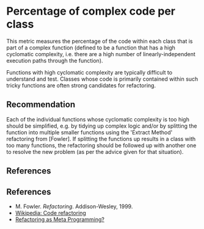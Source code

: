 # Percentage of complex code per class
This metric measures the percentage of the code within each class that is part of a complex function (defined to be a function that has a high cyclomatic complexity, i.e. there are a high number of linearly-independent execution paths through the function).

Functions with high cyclomatic complexity are typically difficult to understand and test. Classes whose code is primarily contained within such tricky functions are often strong candidates for refactoring.


## Recommendation
Each of the individual functions whose cyclomatic complexity is too high should be simplified, e.g. by tidying up complex logic and/or by splitting the function into multiple smaller functions using the 'Extract Method' refactoring from \[Fowler\]. If splitting the functions up results in a class with too many functions, the refactoring should be followed up with another one to resolve the new problem (as per the advice given for that situation).


## References

## References
* M. Fowler. *Refactoring*. Addison-Wesley, 1999.
* [Wikipedia: Code refactoring](https://en.wikipedia.org/wiki/Code_refactoring)
* [Refactoring as Meta Programming?](http://www.jot.fm/issues/issue_2005_01/column1/)
